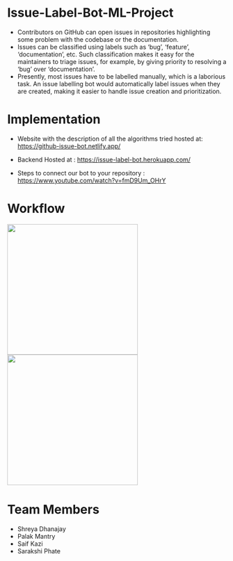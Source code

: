 # Issue-Label-Bot-ML-Project

- Contributors on GitHub can open issues in repositories highlighting some problem with the codebase or the documentation.
- Issues can be classified using labels such as ‘bug’, ‘feature’, ‘documentation’, etc. Such classification makes it easy for the maintainers to triage issues, for example, by giving priority to resolving a ‘bug’ over ‘documentation’.
- Presently, most issues have to be labelled manually, which is a laborious task. An issue labelling bot would automatically label issues when they are created, making it easier to handle issue creation and prioritization.

# Implementation
- Website with the description of all the algorithms tried hosted at: https://github-issue-bot.netlify.app/

- Backend Hosted at : https://issue-label-bot.herokuapp.com/

- Steps to connect our bot to your repository : https://www.youtube.com/watch?v=fmD9Um_OHrY

# Workflow
<img src="https://github.com/pal-16/Issue-Label-Bot-ML-Project/blob/master/readme-assets/overview.JPG" height = 300/> 
<img src="https://github.com/pal-16/Issue-Label-Bot-ML-Project/blob/master/readme-assets/bot.png" height = 300>

# Team Members
- Shreya Dhanajay
- Palak Mantry
- Saif Kazi
- Sarakshi Phate


